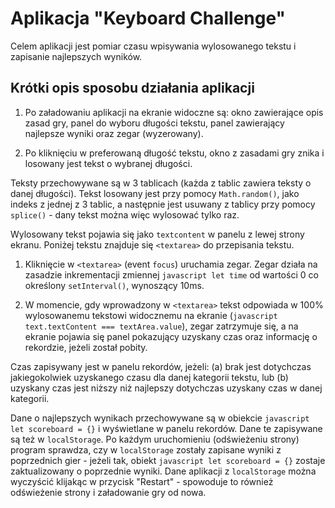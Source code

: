 # Aplikacja "Keyboard Challenge"

Celem aplikacji jest pomiar czasu wpisywania wylosowanego tekstu i zapisanie najlepszych wyników. 

## Krótki opis sposobu działania aplikacji 

1. Po załadowaniu aplikacji na ekranie widoczne są: okno zawierające opis zasad gry, panel do wyboru długości tekstu, panel zawierający najlepsze wyniki oraz zegar (wyzerowany).

1. Po kliknięciu w preferowaną długość tekstu, okno z zasadami gry znika i losowany jest tekst o wybranej długości. 

Teksty przechowywane są w 3 tablicach (każda z tablic zawiera teksty o danej długości). Tekst losowany jest przy pomocy `Math.random()`, jako indeks z jednej z 3 tablic, a następnie jest usuwany z tablicy przy pomocy `splice()` - dany tekst można więc wylosować tylko raz. 

Wylosowany tekst pojawia się jako `textcontent` w panelu z lewej strony ekranu. Poniżej tekstu znajduje się `<textarea>` do przepisania tekstu. 

1. Kliknięcie w `<textarea>` (event `focus`) uruchamia zegar. Zegar działa na zasadzie inkrementacji zmiennej ```javascript let time``` od wartości 0 co określony `setInterval()`, wynoszący 10ms.

1. W momencie, gdy wprowadzony w `<textarea>` tekst odpowiada w 100% wylosowanemu tekstowi widocznemu na ekranie (```javascript text.textContent === textArea.value```), zegar zatrzymuje się, a na ekranie pojawia się panel pokazujący uzyskany czas oraz informację o rekordzie, jeżeli został pobity. 

Czas zapisywany jest w panelu rekordów, jeżeli: (a) brak jest dotychczas jakiegokolwiek uzyskanego czasu dla danej kategorii tekstu, lub (b) uzyskany czas jest niższy niż najlepszy dotychczas uzyskany czas w danej kategorii.

Dane o najlepszych wynikach przechowywane są w obiekcie ```javascript let scoreboard = {}``` i wyświetlane w panelu rekordów. Dane te zapisywane są też w `localStorage`. Po każdym uruchomieniu (odświeżeniu strony) program sprawdza, czy w `localStorage` zostały zapisane wyniki z poprzednich gier - jeżeli tak, obiekt ```javascript let scoreboard = {}``` zostaje zaktualizowany o poprzednie wyniki. Dane aplikacji z `localStorage` można wyczyścić klijakąc w przycisk "Restart" - spowoduje to również odświeżenie strony i załadowanie gry od nowa.